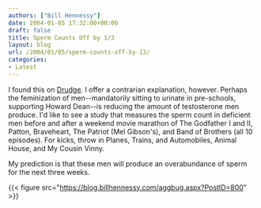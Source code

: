 ```yaml
---
authors: ["Bill Hennessy"]
date: 2004-01-05 17:32:00+00:00
draft: false
title: Sperm Counts Off by 1/3
layout: blog
url: /2004/01/05/sperm-counts-off-by-13/
categories:
- Latest
---
```


I found this on [Drudge](https://story.news.yahoo.com/news?tmpl=story&u=/afp/20040105/hl_afp/britain_health_sperm_040105105306). I offer a contrarian explanation, however. Perhaps the feminization of men--mandatorily sitting to urinate in pre-schools, supporting Howard Dean--is reducing the amount of testosterone men produce. I'd like to see a study that measures the sperm count in deficient men before and after a weekend movie marathon of The Godfather I and II, Patton, Braveheart, The Patriot (Mel Gibson's), and Band of Brothers (all 10 episodes). For kicks, throw in Planes, Trains, and Automobiles, Animal House, and My Cousin Vinny.

My prediction is that these men will produce an overabundance of sperm for the next three weeks.

{{< figure src="https://blog.billhennessy.com/aggbug.aspx?PostID=800" >}}

